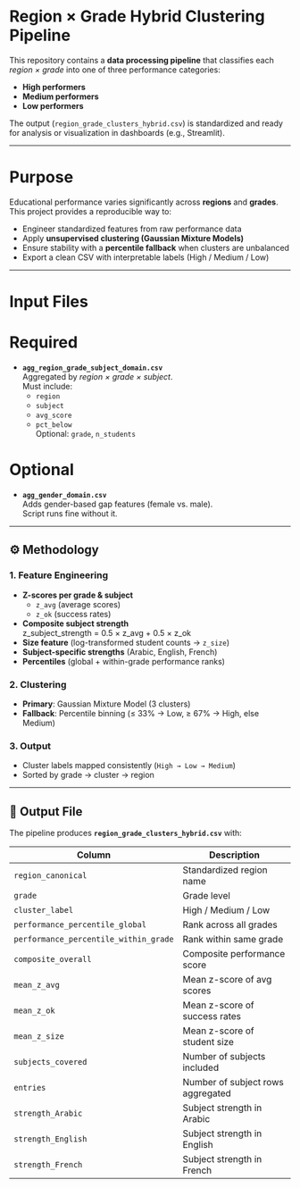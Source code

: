 #  Region × Grade Hybrid Clustering Pipeline

This repository contains a **data processing pipeline** that classifies each *region × grade* into one of three performance categories:

- **High performers**  
- **Medium performers**  
- **Low performers**  

The output (`region_grade_clusters_hybrid.csv`) is standardized and ready for analysis or visualization in dashboards (e.g., Streamlit).

---

# Purpose
Educational performance varies significantly across **regions** and **grades**.  
This project provides a reproducible way to:

- Engineer standardized features from raw performance data  
- Apply **unsupervised clustering (Gaussian Mixture Models)**  
- Ensure stability with a **percentile fallback** when clusters are unbalanced  
- Export a clean CSV with interpretable labels (High / Medium / Low)

---

# Input Files

# Required
- **`agg_region_grade_subject_domain.csv`**  
  Aggregated by *region × grade × subject*.  
  Must include:  
  - `region`  
  - `subject`  
  - `avg_score`  
  - `pct_below`  
  Optional: `grade`, `n_students`

# Optional
- **`agg_gender_domain.csv`**  
  Adds gender-based gap features (female vs. male).  
  Script runs fine without it.

---

## ⚙️ Methodology

### 1. Feature Engineering
- **Z-scores per grade & subject**  
  - `z_avg` (average scores)  
  - `z_ok` (success rates)  
- **Composite subject strength**  
z_subject_strength = 0.5 × z_avg + 0.5 × z_ok
- **Size feature** (log-transformed student counts → `z_size`)  
- **Subject-specific strengths** (Arabic, English, French)  
- **Percentiles** (global + within-grade performance ranks)

### 2. Clustering
- **Primary**: Gaussian Mixture Model (3 clusters)  
- **Fallback**: Percentile binning (≤ 33% → Low, ≥ 67% → High, else Medium)

### 3. Output
- Cluster labels mapped consistently (`High → Low → Medium`)  
- Sorted by grade → cluster → region

---

## 📑 Output File

The pipeline produces **`region_grade_clusters_hybrid.csv`** with:

| Column | Description |
|--------|-------------|
| `region_canonical` | Standardized region name |
| `grade` | Grade level |
| `cluster_label` | High / Medium / Low |
| `performance_percentile_global` | Rank across all grades |
| `performance_percentile_within_grade` | Rank within same grade |
| `composite_overall` | Composite performance score |
| `mean_z_avg` | Mean z-score of avg scores |
| `mean_z_ok` | Mean z-score of success rates |
| `mean_z_size` | Mean z-score of student size |
| `subjects_covered` | Number of subjects included |
| `entries` | Number of subject rows aggregated |
| `strength_Arabic` | Subject strength in Arabic |
| `strength_English` | Subject strength in English |
| `strength_French` | Subject strength in French |



